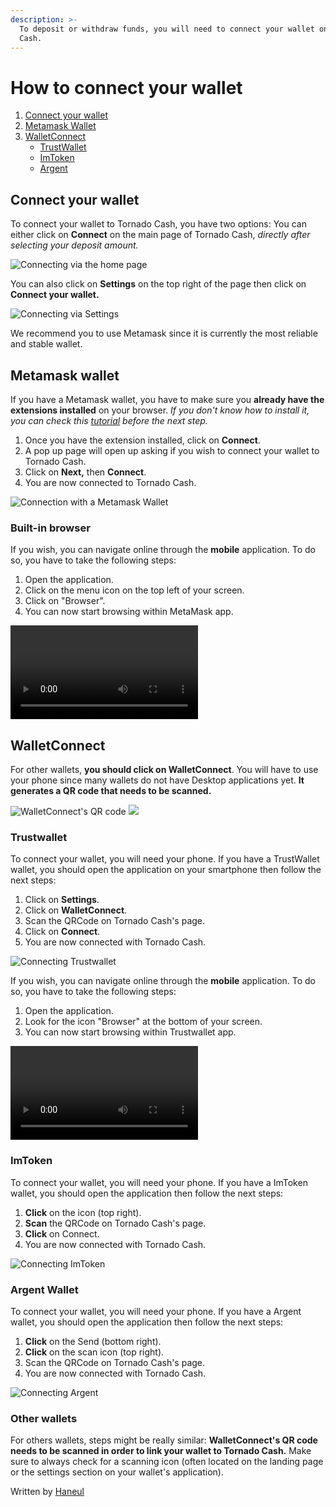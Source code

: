 ```yaml
---
description: >-
  To deposit or withdraw funds, you will need to connect your wallet on Tornado
  Cash.
---
```


# How to connect your wallet

1. [Connect your wallet](./#connect-your-wallet)
2. [Metamask Wallet](./#metamask-wallet)
3. [WalletConnect](./#walletconnect)
   * [TrustWallet](./#trustwallet)
   * [ImToken](./#imtoken)
   * [Argent](./#argent-wallet)

## Connect your wallet

To connect your wallet to Tornado Cash, you have two options: You can either click on **Connect** on the main page of Tornado Cash, _directly after selecting your deposit amount._

![Connecting via the home page](<.gitbook/assets/ezgif-3-e888cf338a (1).gif>)

You can also click on **Settings** on the top right of the page then click on **Connect your wallet.**&#x20;

![Connecting via Settings](<.gitbook/assets/Screen Recording 2022-05-16 at 4.07.52 PM.gif>)

We recommend you to use Metamask since it is currently the most reliable and stable wallet.

## **Metamask wallet**

If you have a Metamask wallet, you have to make sure you **already have the extensions installed** on your browser. _If you don't know how to install it, you can check this_ [_tutorial_](https://docs.tornado.cash/general/how-to-use-tornado-cash-with-tor#step-3-install-metamask) _before the next step._ &#x20;

1. Once you have the extension installed, click on **Connect**.
2. A pop up page will open up asking if you wish to connect your wallet to Tornado Cash.&#x20;
3. Click on **Next,** then **Connect**.
4. You are now connected to Tornado Cash.

![Connection with a Metamask Wallet](<.gitbook/assets/Screen Recording 2022-05-16 at 4.05.59 PM.gif>)

### **Built-in browser**
If you wish, you can navigate online through the **mobile** application. To do so, you have to take the following steps:
1. Open the application.
2. Click on the menu icon on the top left of your screen.
3. Click on "Browser".
3. You can now start browsing within MetaMask app.

![Browsing within Metamask](<.gitbook/assets/Metamaskbrowser.mp4>)

## WalletConnect

For other wallets, **you should click on WalletConnect**. You will have to use your phone since many wallets do not have Desktop applications yet. **It generates a QR code that needs to be scanned.**&#x20;

![WalletConnect's QR code](<.gitbook/assets/Screen Shot 2022-05-16 at 3.54.57 PM (1).png>) ![](<.gitbook/assets/Screen Shot 2022-05-16 at 5.47.11 PM.png>)

### **Trustwallet**

To connect your wallet, you will need your phone. If you have a TrustWallet wallet, you should open the application on your smartphone then follow the next steps:

1. Click on **Settings**.&#x20;
2. Click on **WalletConnect**.&#x20;
3. Scan the QRCode on Tornado Cash's page.
4. Click on **Connect**.
5. You are now connected with Tornado Cash.

![Connecting Trustwallet](<.gitbook/assets/trust (1) (1).gif>)

If you wish, you can navigate online through the **mobile** application. To do so, you have to take the following steps:
1. Open the application.
2. Look for the icon "Browser" at the bottom of your screen.
3. You can now start browsing within Trustwallet app.

![Browsing within Trustwallet](<.gitbook/assets/trustwalletbrowser.mp4>)


### **ImToken**

To connect your wallet, you will need your phone. If you have a ImToken wallet, you should open the application then follow the next steps:

1. **Click** on the icon (top right).&#x20;
2. **Scan** the QRCode on Tornado Cash's page.
3. **Click** on Connect.
4. You are now connected with Tornado Cash.&#x20;

![Connecting ImToken](<.gitbook/assets/imtoken (1) (1).gif>)

### **Argent Wallet**

To connect your wallet, you will need your phone. If you have a Argent wallet, you should open the application then follow the next steps:

1. **Click** on the Send (bottom right).
2. **Click** on the scan icon (top right).
3. Scan the QRCode on Tornado Cash's page.
4. You are now connected with Tornado Cash.

![Connecting Argent](<.gitbook/assets/argent (2).gif>)

### **Other wallets**

For others wallets, steps might be really similar: **WalletConnect's QR code needs to be scanned in order to link your wallet to Tornado Cash.** Make sure to always check for a scanning icon (often located on the landing page or the settings section on your wallet's application).



Written by [Haneul](https://torn.community/u/haneul/)
